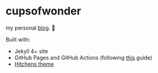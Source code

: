# cupsofwonder

my personal [blog](https://jessicalins.github.io/blog/). :cherry_blossom:

Built with:

* Jekyll 4+ site
* GitHub Pages and GitHub Actions (following [this](https://www.moncefbelyamani.com/making-github-pages-work-with-latest-jekyll) guide)
* [Hitchens theme](https://github.com/patdryburgh/hitchens)
